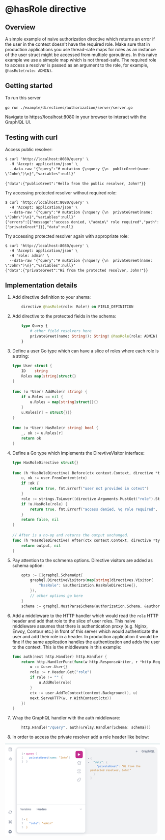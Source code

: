 # @hasRole directive

## Overview
A simple example of naive authorization directive which returns an error if the user in the context doesn't have the required role. Make sure that in production applications you use thread-safe maps for roles as an instance of the user struct might be accessed from multiple goroutines. In this naive example we use a simeple map which is not thread-safe. The required role to access a resolver is passed as an argument to the role, for example, `@hasRole(role: ADMIN)`.

## Getting started
To run this server

`go run ./example/directives/authorization/server/server.go`

Navigate to https://localhost:8080 in your browser to interact with the Graph<i>i</i>QL UI.

## Testing with curl
Access public resolver:
```
$ curl 'http://localhost:8080/query' \
  -H 'Accept: application/json' \
  --data-raw '{"query":"# mutation {\nquery {\n  publicGreet(name: \"John\")\n}","variables":null}'

{"data":{"publicGreet":"Hello from the public resolver, John!"}}
```
Try accessing protected resolver without required role:
```
$ curl 'http://localhost:8080/query' \
  -H 'Accept: application/json' \
  --data-raw '{"query":"# mutation {\nquery {\n  privateGreet(name: \"John\")\n}","variables":null}'
{"errors":[{"message":"access denied, \"admin\" role required","path":["privateGreet"]}],"data":null}
```
Try accessing protected resolver again with appropriate role:
```
$ curl 'http://localhost:8080/query' \
  -H 'Accept: application/json' \
  -H 'role: admin' \
  --data-raw '{"query":"# mutation {\nquery {\n  privateGreet(name: \"John\")\n}","variables":null}'
{"data":{"privateGreet":"Hi from the protected resolver, John!"}}
```

## Implementation details

1. Add directive definition to your shema:
    ```graphql
        directive @hasRole(role: Role!) on FIELD_DEFINITION
    ```

2. Add directive to the protected fields in the schema:
    ```graphql
        type Query {
            # other field resolvers here
            privateGreet(name: String!): String! @hasRole(role: ADMIN)
        }
    ```

3. Define a user Go type which can have a slice of roles where each role is a string:
    ```go
    type User struct {
        ID    string
        Roles map[string]struct{}
    }

    func (u *User) AddRole(r string) {
        if u.Roles == nil {
            u.Roles = map[string]struct{}{}
        }
        u.Roles[r] = struct{}{}
    }

    func (u *User) HasRole(r string) bool {
        _, ok := u.Roles[r]
        return ok
    }
    ```

4. Define a Go type which implements the DirevtiveVisitor interface:
    ```go
    type HasRoleDirective struct{}

    func (h *HasRoleDirective) Before(ctx context.Context, directive *types.Directive, input interface{}) (bool, error) {
        u, ok := user.FromContext(ctx)
        if !ok {
            return true, fmt.Errorf("user not provided in cotext")
        }
        role := strings.ToLower((directive.Arguments.MustGet("role").String())
        if !u.HasRole(role) {
            return true, fmt.Errorf("access denied, %q role required", role)
        }
        return false, nil
    }

    // After is a no-op and returns the output unchanged.
    func (h *HasRoleDirective) After(ctx context.Context, directive *types.Directive, output interface{}) (interface{}, error) {
        return output, nil
    }
    ```

5. Pay attention to the schmema options. Directive visitors are added as schema option:
    ```go
        opts := []graphql.SchemaOpt{
            graphql.DirectiveVisitors(map[string]directives.Visitor{
                "hasRole": &authorization.HasRoleDirective{},
            }),
            // other options go here
        }
        schema := graphql.MustParseSchema(authorization.Schema, &authorization.Resolver{}, opts...)
    ```

6. Add a middleware to the HTTP handler which would read the `role` HTTP header and add that role to the slice of user roles. This naive middleware assumes that there is authentication proxy (e.g. Nginx, Envoy, Contour etc.) in front of this server which would authenticate the user and add their role in a header. In production application it would be fine if the same application handles the authentication and adds the user to the context. This is the middleware in this example:
    ```go
    func auth(next http.Handler) http.Handler {
        return http.HandlerFunc(func(w http.ResponseWriter, r *http.Request) {
            u := &user.User{}
            role := r.Header.Get("role")
            if role != "" {
                u.AddRole(role)
            }
            ctx := user.AddToContext(context.Background(), u)
            next.ServeHTTP(w, r.WithContext(ctx))
        })
    }
    ```

7. Wrap the GraphQL handler with the auth middleware:
    ```go
        http.Handle("/query", auth(&relay.Handler{Schema: schema}))
    ```

8. In order to access the private resolver add a role header like below:

![accessing a private resolver using role header](graphiql-has-role-example.png)